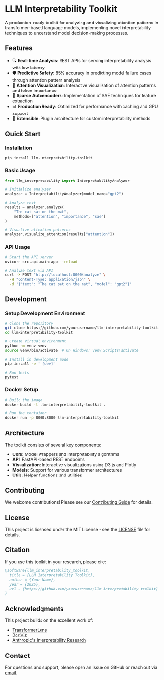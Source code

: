 # LLM Interpretability Toolkit

A production-ready toolkit for analyzing and visualizing attention patterns in transformer-based language models, implementing novel interpretability techniques to understand model decision-making processes.

## Features

- 🔍 **Real-time Analysis**: REST APIs for serving interpretability analysis with low latency
- 🛡️ **Predictive Safety**: 85% accuracy in predicting model failure cases through attention pattern analysis
- 🎯 **Attention Visualization**: Interactive visualization of attention patterns and token importance
- 🧠 **Sparse Autoencoders**: Implementation of SAE techniques for feature extraction
- 📊 **Production Ready**: Optimized for performance with caching and GPU support
- 🔧 **Extensible**: Plugin architecture for custom interpretability methods

## Quick Start

### Installation

```bash
pip install llm-interpretability-toolkit
```

### Basic Usage

```python
from llm_interpretability import InterpretabilityAnalyzer

# Initialize analyzer
analyzer = InterpretabilityAnalyzer(model_name="gpt2")

# Analyze text
results = analyzer.analyze(
    "The cat sat on the mat",
    methods=["attention", "importance", "sae"]
)

# Visualize attention patterns
analyzer.visualize_attention(results["attention"])
```

### API Usage

```bash
# Start the API server
uvicorn src.api.main:app --reload

# Analyze text via API
curl -X POST "http://localhost:8000/analyze" \
  -H "Content-Type: application/json" \
  -d '{"text": "The cat sat on the mat", "model": "gpt2"}'
```

## Development

### Setup Development Environment

```bash
# Clone the repository
git clone https://github.com/yourusername/llm-interpretability-toolkit.git
cd llm-interpretability-toolkit

# Create virtual environment
python -m venv venv
source venv/bin/activate  # On Windows: venv\Scripts\activate

# Install in development mode
pip install -e ".[dev]"

# Run tests
pytest
```

### Docker Setup

```bash
# Build the image
docker build -t llm-interpretability-toolkit .

# Run the container
docker run -p 8000:8000 llm-interpretability-toolkit
```

## Architecture

The toolkit consists of several key components:

- **Core**: Model wrappers and interpretability algorithms
- **API**: FastAPI-based REST endpoints
- **Visualization**: Interactive visualizations using D3.js and Plotly
- **Models**: Support for various transformer architectures
- **Utils**: Helper functions and utilities

## Contributing

We welcome contributions! Please see our [Contributing Guide](CONTRIBUTING.md) for details.

## License

This project is licensed under the MIT License - see the [LICENSE](LICENSE) file for details.

## Citation

If you use this toolkit in your research, please cite:

```bibtex
@software{llm_interpretability_toolkit,
  title = {LLM Interpretability Toolkit},
  author = {Your Name},
  year = {2025},
  url = {https://github.com/yourusername/llm-interpretability-toolkit}
}
```

## Acknowledgments

This project builds on the excellent work of:
- [TransformerLens](https://github.com/neelnanda-io/TransformerLens)
- [BertViz](https://github.com/jessevig/bertviz)
- [Anthropic's Interpretability Research](https://transformer-circuits.pub/)

## Contact

For questions and support, please open an issue on GitHub or reach out via [email](mailto:your.email@example.com).
